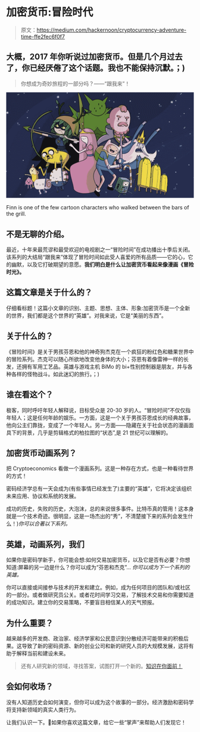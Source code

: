 # 加密货币:冒险时代

> 原文：<https://medium.com/hackernoon/cryptocurrency-adventure-time-ffe2fec6f0f7>

## **大概，2017 年你听说过加密货币。但是几个月过去了，你已经厌倦了这个话题。我也不能保持沉默。；)**

> 你想成为奇妙旅程的一部分吗？——“跟我来”！

![](img/21dbb1bc7ad28c1c0fdaed1a75fd75ed.png)

Finn is one of the few cartoon characters who walked between the bars of the grill.

## 不是无聊的介绍。

最近，十年来最荒谬和最受欢迎的电视剧之一“冒险时间”在成功播出十季后关闭。该系列的大结局“跟我来”体现了冒险时间如此受人喜爱的所有品质——它的心，它的幽默，以及它打破期望的意愿。**我们明白是什么让加密货币看起来像漫画《冒险时光》。**

## 这篇文章是关于什么的？

仔细看标题！这篇小文章的识别、主题、思想、主体、形象:加密货币是一个全新的世界，我们都是这个世界的“英雄”。对我来说，它是“美丽的东西”。

## 关于什么的？

《冒险时间》是关于男孩芬恩和他的神奇狗杰克在一个疯狂的粉红色和糖果世界中的冒险系列。杰克可以随心所欲地改变他身体的大小；芬恩有着像雷神一样的长发，还拥有军用工艺品。英雄与游戏主机 BiMo 的 bi+性别控制器是朋友，并与各种各样的怪物战斗。如此迷幻的旅行。；)

## 谁在看这个？

极客，同时呼吁年轻人解释说，目标受众是 20-30 岁的人。“冒险时间”不仅仅指年轻人；这是任何年龄的娱乐。一方面，这是一个关于男孩芬恩成长的经典故事，他向公主们靠拢，变成了一个年轻人。另一方面——隐藏在关于社会状态的漫画面具下的背景，几乎是剪辑格式的柏拉图的“状态”,是 21 世纪可以理解的。

## 加密货币动画系列？

把 Cryptoeconomics 看做一个漫画系列。这是一种存在方式，也是一种看待世界的方式！

密码经济学总有一天会成为(有些事情已经发生了)主要的“英雄”，它将决定该组织未来应用、协议和系统的发展。

成功的历史，失败的历史，大泡沫，总的来说很多事件。比特币真的管用！这本身就是一个技术奇迹。很明显，这是一场杰出的“秀”，不清楚接下来的系列会发生什么！)*你可以合著以下系列。*

## 英雄，动画系列，我们

如果你是密码学新手，你可能会想:如何交易加密货币，以及它是否有必要？你想知道:屏幕的另一边是什么？你可以成为“芬恩和杰克”… *你可以成为下一个系列的英雄。*

你可以直接或间接参与技术的开发和建立。例如，成为任何项目的团队和/或社区的一部分。或者做研究员公关。或者花时间学习交易，了解技术交易和你需要知道的成功知识。建立你的交易策略，不要盲目相信某人的天气预报。

## 为什么重要？

越来越多的开发商、政治家、经济学家和公民意识到分散经济可能带来的积极后果。这导致了新的密码资源、新的创业公司和新的研究人员的大规模发展，这将有助于解释当前和建设未来。

> 还有人研究新的领域，寻找答案，试图打开一个新的。[知识在你面前！](https://hackernoon.com/)

## 会如何收场？

没有人知道历史会如何演变，但你可以成为这个故事的一部分。经济激励和密码学将支持新领域的真实人类行为。

让我们认识一下。👋如果你喜欢这篇文章，给它一些“掌声”来帮助人们发现它！